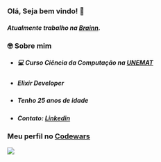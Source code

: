 ### Olá, Seja bem vindo! 👋

 <h5>Atualmente trabalho na <a href="https://apply.workable.com/brainn/" target="_blank">Brainn</a>.</h5>


### 🤓 Sobre mim 

- #####  💻 Curso Ciência da Computação na [UNEMAT]('http://portal.unemat.br/')

- ##### Elixir Developer

- ##### Tenho 25 anos de idade

- ##### Contato: <a href="https://www.linkedin.com/in/amor%C3%A9sio-de-souza-429ba314b/" target="_blank">Linkedin</a>


### Meu perfil no <a href="https://www.codewars.com/users/Asrlopes" target="_blank">Codewars</a>

<img src="https://www.codewars.com/users/Asrlopes/badges/large" />

